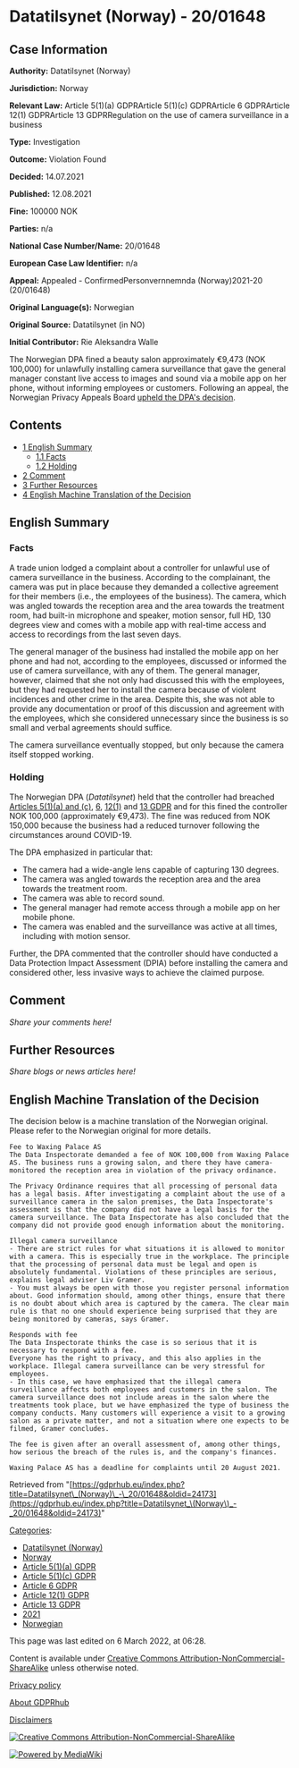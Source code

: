 # Datatilsynet (Norway) - 20/01648

## Case Information

**Authority:** Datatilsynet (Norway)

**Jurisdiction:** Norway

**Relevant Law:** Article 5(1)(a) GDPRArticle 5(1)(c) GDPRArticle 6 GDPRArticle 12(1) GDPRArticle 13 GDPRRegulation on the use of camera surveillance in a business

**Type:** Investigation

**Outcome:** Violation Found

**Decided:** 14.07.2021

**Published:** 12.08.2021

**Fine:** 100000 NOK

**Parties:** n/a

**National Case Number/Name:** 20/01648

**European Case Law Identifier:** n/a

**Appeal:** Appealed - ConfirmedPersonvernnemnda (Norway)2021-20 (20/01648)

**Original Language(s):** Norwegian

**Original Source:** Datatilsynet (in NO)

**Initial Contributor:** Rie Aleksandra Walle

The Norwegian DPA fined a beauty salon approximately €9,473 (NOK 100,000) for unlawfully installing camera surveillance that gave the general manager constant live access to images and sound via a mobile app on her phone, without informing employees or customers. Following an appeal, the Norwegian Privacy Appeals Board [upheld the DPA's decision](/index.php?title=Personvernnemnda_\(Norway\)_-_2021-20_\(20/01648\) "Personvernnemnda (Norway) - 2021-20 (20/01648)").

## Contents

*   [1 English Summary](#English_Summary)
    *   [1.1 Facts](#Facts)
    *   [1.2 Holding](#Holding)
*   [2 Comment](#Comment)
*   [3 Further Resources](#Further_Resources)
*   [4 English Machine Translation of the Decision](#English_Machine_Translation_of_the_Decision)

## English Summary

### Facts

A trade union lodged a complaint about a controller for unlawful use of camera surveillance in the business. According to the complainant, the camera was put in place because they demanded a collective agreement for their members (i.e., the employees of the business). The camera, which was angled towards the reception area and the area towards the treatment room, had built-in microphone and speaker, motion sensor, full HD, 130 degrees view and comes with a mobile app with real-time access and access to recordings from the last seven days.

The general manager of the business had installed the mobile app on her phone and had not, according to the employees, discussed or informed the use of camera surveillance, with any of them. The general manager, however, claimed that she not only had discussed this with the employees, but they had requested her to install the camera because of violent incidences and other crime in the area. Despite this, she was not able to provide any documentation or proof of this discussion and agreement with the employees, which she considered unnecessary since the business is so small and verbal agreements should suffice.

The camera surveillance eventually stopped, but only because the camera itself stopped working.

### Holding

The Norwegian DPA (_Datatilsynet_) held that the controller had breached [Articles 5(1)(a) and (c)](/index.php?title=Article_5_GDPR "Article 5 GDPR"), [6](/index.php?title=Article_6_GDPR "Article 6 GDPR"), [12(1)](/index.php?title=Article_12_GDPR "Article 12 GDPR") and [13 GDPR](/index.php?title=Article_13_GDPR "Article 13 GDPR") and for this fined the controller NOK 100,000 (approximately €9,473). The fine was reduced from NOK 150,000 because the business had a reduced turnover following the circumstances around COVID-19.

The DPA emphasized in particular that:

*   The camera had a wide-angle lens capable of capturing 130 degrees.
*   The camera was angled towards the reception area and the area towards the treatment room.
*   The camera was able to record sound.
*   The general manager had remote access through a mobile app on her mobile phone.
*   The camera was enabled and the surveillance was active at all times, including with motion sensor.

Further, the DPA commented that the controller should have conducted a Data Protection Impact Assessment (DPIA) before installing the camera and considered other, less invasive ways to achieve the claimed purpose.

## Comment

_Share your comments here!_

## Further Resources

_Share blogs or news articles here!_

## English Machine Translation of the Decision

The decision below is a machine translation of the Norwegian original. Please refer to the Norwegian original for more details.

```
Fee to Waxing Palace AS
The Data Inspectorate demanded a fee of NOK 100,000 from Waxing Palace AS. The business runs a growing salon, and there they have camera-monitored the reception area in violation of the privacy ordinance.

The Privacy Ordinance requires that all processing of personal data has a legal basis. After investigating a complaint about the use of a surveillance camera in the salon premises, the Data Inspectorate's assessment is that the company did not have a legal basis for the camera surveillance. The Data Inspectorate has also concluded that the company did not provide good enough information about the monitoring.

Illegal camera surveillance
- There are strict rules for what situations it is allowed to monitor with a camera. This is especially true in the workplace. The principle that the processing of personal data must be legal and open is absolutely fundamental. Violations of these principles are serious, explains legal adviser Liv Gramer.
- You must always be open with those you register personal information about. Good information should, among other things, ensure that there is no doubt about which area is captured by the camera. The clear main rule is that no one should experience being surprised that they are being monitored by cameras, says Gramer.

Responds with fee
The Data Inspectorate thinks the case is so serious that it is necessary to respond with a fee.
Everyone has the right to privacy, and this also applies in the workplace. Illegal camera surveillance can be very stressful for employees.
- In this case, we have emphasized that the illegal camera surveillance affects both employees and customers in the salon. The camera surveillance does not include areas in the salon where the treatments took place, but we have emphasized the type of business the company conducts. Many customers will experience a visit to a growing salon as a private matter, and not a situation where one expects to be filmed, Gramer concludes.

The fee is given after an overall assessment of, among other things, how serious the breach of the rules is, and the company's finances.

Waxing Palace AS has a deadline for complaints until 20 August 2021.

```

Retrieved from "[https://gdprhub.eu/index.php?title=Datatilsynet\_(Norway)\_-\_20/01648&oldid=24173](https://gdprhub.eu/index.php?title=Datatilsynet_\(Norway\)_-_20/01648&oldid=24173)"

[Categories](/index.php?title=Special:Categories "Special:Categories"):

*   [Datatilsynet (Norway)](/index.php?title=Category:Datatilsynet_\(Norway\) "Category:Datatilsynet (Norway)")
*   [Norway](/index.php?title=Category:Norway "Category:Norway")
*   [Article 5(1)(a) GDPR](/index.php?title=Category:Article_5\(1\)\(a\)_GDPR "Category:Article 5(1)(a) GDPR")
*   [Article 5(1)(c) GDPR](/index.php?title=Category:Article_5\(1\)\(c\)_GDPR "Category:Article 5(1)(c) GDPR")
*   [Article 6 GDPR](/index.php?title=Category:Article_6_GDPR "Category:Article 6 GDPR")
*   [Article 12(1) GDPR](/index.php?title=Category:Article_12\(1\)_GDPR "Category:Article 12(1) GDPR")
*   [Article 13 GDPR](/index.php?title=Category:Article_13_GDPR "Category:Article 13 GDPR")
*   [2021](/index.php?title=Category:2021 "Category:2021")
*   [Norwegian](/index.php?title=Category:Norwegian "Category:Norwegian")

This page was last edited on 6 March 2022, at 06:28.

Content is available under [Creative Commons Attribution-NonCommercial-ShareAlike](https://creativecommons.org/licenses/by-nc-sa/4.0/) unless otherwise noted.

[Privacy policy](/index.php?title=GDPRhub:Privacy_policy)

[About GDPRhub](/index.php?title=GDPRhub:About)

[Disclaimers](/index.php?title=GDPRhub:General_disclaimer)

[![Creative Commons Attribution-NonCommercial-ShareAlike](/resources/assets/licenses/cc-by-nc-sa.png)](https://creativecommons.org/licenses/by-nc-sa/4.0/)

[![Powered by MediaWiki](/resources/assets/poweredby_mediawiki_88x31.png)](https://www.mediawiki.org/)